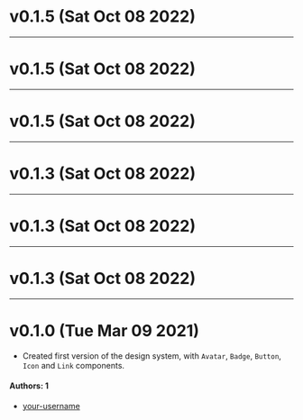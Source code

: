 # v0.1.5 (Sat Oct 08 2022)



---

# v0.1.5 (Sat Oct 08 2022)



---

# v0.1.5 (Sat Oct 08 2022)



---

# v0.1.3 (Sat Oct 08 2022)



---

# v0.1.3 (Sat Oct 08 2022)



---

# v0.1.3 (Sat Oct 08 2022)



---

# v0.1.0 (Tue Mar 09 2021)

- Created first version of the design system, with `Avatar`, `Badge`, `Button`, `Icon` and `Link` components.

#### Authors: 1

- [your-username](https://github.com/your-username)
